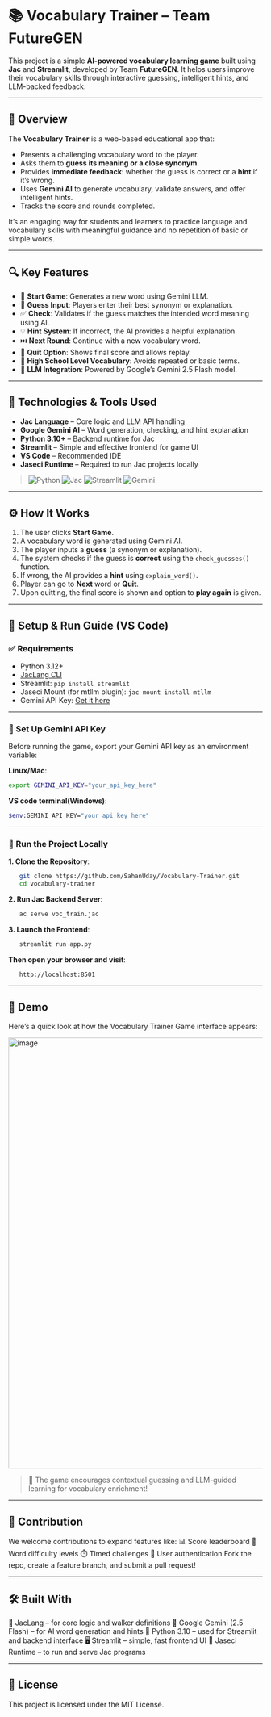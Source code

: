 # 📚 Vocabulary Trainer – Team FutureGEN

This project is a simple **AI-powered vocabulary learning game** built using **Jac** and **Streamlit**, developed by Team **FutureGEN**. It helps users improve their vocabulary skills through interactive guessing, intelligent hints, and LLM-backed feedback.

---

## 📌 Overview

The **Vocabulary Trainer** is a web-based educational app that:

* Presents a challenging vocabulary word to the player.
* Asks them to **guess its meaning or a close synonym**.
* Provides **immediate feedback**: whether the guess is correct or a **hint** if it’s wrong.
* Uses **Gemini AI** to generate vocabulary, validate answers, and offer intelligent hints.
* Tracks the score and rounds completed.

It’s an engaging way for students and learners to practice language and vocabulary skills with meaningful guidance and no repetition of basic or simple words.

---

## 🔍 Key Features

* 🚀 **Start Game**: Generates a new word using Gemini LLM.
* 💬 **Guess Input**: Players enter their best synonym or explanation.
* ✅ **Check**: Validates if the guess matches the intended word meaning using AI.
* 💡 **Hint System**: If incorrect, the AI provides a helpful explanation.
* ⏭️ **Next Round**: Continue with a new vocabulary word.
* 🛑 **Quit Option**: Shows final score and allows replay.
* 🧠 **High School Level Vocabulary**: Avoids repeated or basic terms.
* 🧩 **LLM Integration**: Powered by Google’s Gemini 2.5 Flash model.

---

## 🔧 Technologies & Tools Used

* **Jac Language** – Core logic and LLM API handling
* **Google Gemini AI** – Word generation, checking, and hint explanation
* **Python 3.10+** – Backend runtime for Jac
* **Streamlit** – Simple and effective frontend for game UI
* **VS Code** – Recommended IDE
* **Jaseci Runtime** – Required to run Jac projects locally

> ![Python](https://img.shields.io/badge/python-3670A0?logo=python&logoColor=FFFF00)
> ![Jac](https://img.shields.io/badge/JacLang-%23009b77.svg?logoColor=white)
> ![Streamlit](https://img.shields.io/badge/streamlit-%23FF4B4B.svg?logo=streamlit&logoColor=white)
> ![Gemini](https://img.shields.io/badge/Gemini_AI-%2300AEEF?logo=google&logoColor=white)

---

## ⚙️ How It Works

1. The user clicks **Start Game**.
2. A vocabulary word is generated using Gemini AI.
3. The player inputs a **guess** (a synonym or explanation).
4. The system checks if the guess is **correct** using the `check_guesses()` function.
5. If wrong, the AI provides a **hint** using `explain_word()`.
6. Player can go to **Next** word or **Quit**.
7. Upon quitting, the final score is shown and option to **play again** is given.

---

## 🧰 Setup & Run Guide (VS Code)

### ✅ Requirements

* Python 3.12+
* [JacLang CLI](https://jaclang.com/docs/getting-started/installation/)
* Streamlit: `pip install streamlit`
* Jaseci Mount (for mtllm plugin): `jac mount install mtllm`
* Gemini API Key: [Get it here](https://makersuite.google.com/app)

---

### 🔐 Set Up Gemini API Key

Before running the game, export your Gemini API key as an environment variable:

**Linux/Mac**:
```bash
export GEMINI_API_KEY="your_api_key_here"
```

**VS code terminal(Windows)**:
```bash
$env:GEMINI_API_KEY="your_api_key_here"
```

---

### 🚀 Run the Project Locally

**1. Clone the Repository**:
```bash
   git clone https://github.com/SahanUday/Vocabulary-Trainer.git
   cd vocabulary-trainer
```

**2. Run Jac Backend Server**:
```bash
   ac serve voc_train.jac
```

**3. Launch the Frontend**:
```bash
   streamlit run app.py
```

**Then open your browser and visit**:
```bash
   http://localhost:8501
```

---

## 🧪 Demo

Here’s a quick look at how the Vocabulary Trainer Game interface appears:

<img width="1764" height="854" alt="image" src="https://github.com/user-attachments/assets/c0e7a36f-d8b6-4414-9645-4109985ad0ac" />

> 🧠 The game encourages contextual guessing and LLM-guided learning for vocabulary enrichment!

---

## 🤝 Contribution

We welcome contributions to expand features like:
    📊 Score leaderboard
    🧠 Word difficulty levels
    ⏱️ Timed challenges
    🔐 User authentication
Fork the repo, create a feature branch, and submit a pull request!

---

## 🛠 Built With

🧬 JacLang – for core logic and walker definitions
🤖 Google Gemini (2.5 Flash) – for AI word generation and hints
🐍 Python 3.10 – used for Streamlit and backend interface
🖥️ Streamlit – simple, fast frontend UI
🧠 Jaseci Runtime – to run and serve Jac programs

---

## 📜 License

This project is licensed under the MIT License.
